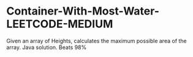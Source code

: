 # Container-With-Most-Water-LEETCODE-MEDIUM
Given an array of Heights, calculates the maximum possible area of the array. Java solution. Beats 98%

